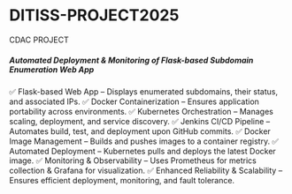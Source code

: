 # DITISS-PROJECT2025
CDAC PROJECT
##### Automated Deployment & Monitoring of Flask-based Subdomain Enumeration Web App ######

✅ Flask-based Web App – Displays enumerated subdomains, their status, and associated IPs.
✅ Docker Containerization – Ensures application portability across environments.
✅ Kubernetes Orchestration – Manages scaling, deployment, and service discovery.
✅ Jenkins CI/CD Pipeline – Automates build, test, and deployment upon GitHub commits.
✅ Docker Image Management – Builds and pushes images to a container registry.
✅ Automated Deployment – Kubernetes pulls and deploys the latest Docker image.
✅ Monitoring & Observability – Uses Prometheus for metrics collection & Grafana for visualization.
✅ Enhanced Reliability & Scalability – Ensures efficient deployment, monitoring, and fault tolerance.
